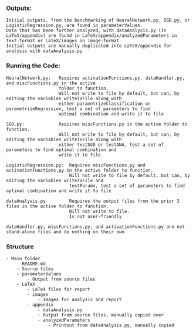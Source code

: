 ### Outputs:
    Initial outputs, from the benchmarking of NeuralNetwork.py, SGD.py, or LogisticRegression.py, are found in parameterValues.
	Data that has been further analyzed, with dataAnalysis.py (in LaTeX/appendix) are found in LaTeX/appendix/analyzedParameters in text-format or LaTeX/images in image-format
	Initial outputs are manually duplicated into LaTeX/appendix for analysis with dataAnalysis.py


### Running the Code:
    NeuralNetwork.py: 	Requires activationFunctions.py, dataHandler.py, and miscFunctions.py in the active 
	                    folder to function. 
				        Will not write to file by default, but can, by editing the variables writeToFile along with
				        either parametrizeClassification or parametrizeRegression, test a set of parameters to find
				        optimal combination and write it to file

	SGD.py:			    Requires miscFunctions.py in the active folder to function.
				        Will not write to file by default, but can, by editing the variables writeToFile along with
				        either testSGD or testANA, test a set of parameters to find optimal combination and 
				        write it to file

	LogisticRegression.py:	Requires miscFunctions.py and activationFunctions.py in the active folder to function.
				            Will not write to file by default, but can, by editing the variables writeToFile and
				            testParams, test a set of parameters to find optimal combination and write it to file

	dataAnalysis.py		    Requires the output files from the prior 3 files in the active folder to function. 
	                        Will not write to file.
				            Is not user-friendly

	dataHandler.py, miscFunctions.py, and activationFunctions.py are not stand-alone files and do nothing on their own


### Structure
	- Main folder
		- README.md
		- Source files
		- parameterValues
			- Output from source files
		- LaTeX
			- LaTeX files for report
			- images
				- Images for analysis and report
			- appendix
				- dataAnalysis.py
				- Output from source files, manually copied over
				- analyzedParameters
					- Printout from dataAnalysis.py, manually copied
